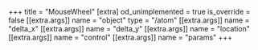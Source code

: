 +++
title = "MouseWheel"
[extra]
od_unimplemented = true
is_override = false
[[extra.args]]
name = "object"
type = "/atom"
[[extra.args]]
name = "delta_x"
[[extra.args]]
name = "delta_y"
[[extra.args]]
name = "location"
[[extra.args]]
name = "control"
[[extra.args]]
name = "params"
+++